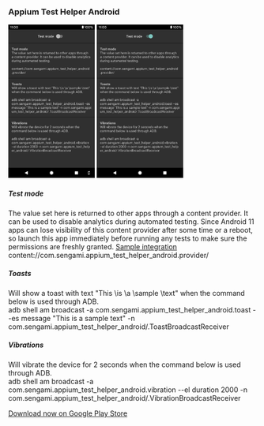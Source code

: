 ### Appium Test Helper Android  
<img src="web/screenshot_1.png" alt="screenshot 1" width="175" />&nbsp;<img src="web/screenshot_2.png" alt="screenshot 2" width="175" />   
  
##### Test mode  
The value set here is returned to other apps through a content provider. It can be used to disable analytics during automated testing. Since Android 11 apps can lose visibility of this content provider after some time or a reboot, so launch this app immediately before running any tests to make sure the permissions are freshly granted. [Sample integration](https://github.com/KamilSucharski/sample_testable_app_android)    
content://com.sengami.appium_test_helper_android.provider/  
  
##### Toasts  
Will show a toast with text "This \is \a \sample \text" when the command below is used through ADB.  
adb shell am broadcast -a com.sengami.appium_test_helper_android.toast --es message \"This is a sample text\" -n com.sengami.appium_test_helper_android/.ToastBroadcastReceiver  
  
##### Vibrations  
Will vibrate the device for 2 seconds when the command below is used through ADB.  
adb shell am broadcast -a com.sengami.appium_test_helper_android.vibration --el duration 2000 -n com.sengami.appium_test_helper_android/.VibrationBroadcastReceiver  
  
[Download now on Google Play Store](https://play.google.com/store/apps/details?id=com.sengami.appium_test_helper_android)